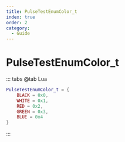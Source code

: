 ```yaml
---
title: PulseTestEnumColor_t
index: true
order: 2
category:
  - Guide
---
```


# PulseTestEnumColor_t
::: tabs
@tab Lua
```lua
PulseTestEnumColor_t = {
    BLACK = 0x0,
    WHITE = 0x1,
    RED = 0x2,
    GREEN = 0x3,
    BLUE = 0x4
}
```
:::